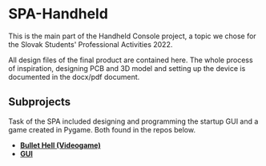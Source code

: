 # SPA-Handheld

This is the main part of the Handheld Console project, a topic we chose for the Slovak Students' Professional Activities 2022.

All design files of the final product are contained here. The whole process of inspiration, designing PCB and 3D model and setting up the device is documented in the docx/pdf document.

## Subprojects

Task of the SPA included designing and programming the startup GUI and a game created in Pygame. Both found in the repos below.

* [**Bullet Hell (Videogame)**](https://github.com/TenIdiotZInternetu/SPA-Bullet-Hell)  
* [**GUI**](https://github.com/TenIdiotZInternetu/SPA-Bullet-Hell)
